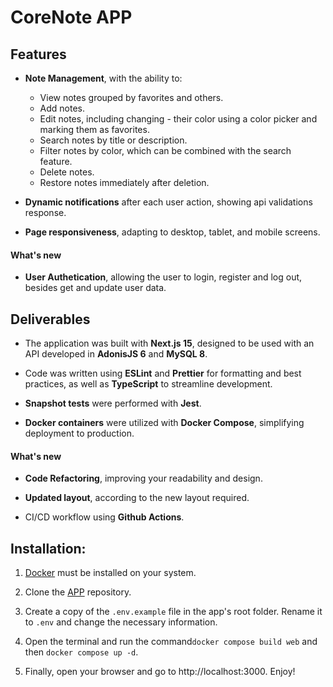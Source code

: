 # CoreNote APP

## Features

- **Note Management**, with the ability to:
    - View notes grouped by favorites and others.
    - Add notes.
    - Edit notes, including changing - their color using a color picker and marking them as favorites.
    - Search notes by title or description.
    - Filter notes by color, which can be combined with the search feature.
    - Delete notes.
    - Restore notes immediately after deletion.

- **Dynamic notifications** after each user action, showing api validations response.

- **Page responsiveness**, adapting to desktop, tablet, and mobile screens.

#### What's new

- **User Authetication**, allowing the user to login, register and log out, besides get and update user data.

## Deliverables

- The application was built with **Next.js 15**, designed to be used with an API developed in **AdonisJS 6** and **MySQL 8**.

- Code was written using **ESLint** and **Prettier** for formatting and best practices, as well as **TypeScript** to streamline development.

- **Snapshot tests** were performed with **Jest**.

- **Docker containers** were utilized with **Docker Compose**, simplifying deployment to production.

#### What's new

- **Code Refactoring**, improving your readability and design.

- **Updated layout**, according to the new layout required.

- CI/CD workflow using **Github Actions**.

## Installation: 

1. [Docker](https://www.docker.com/) must be installed on your system.

2. Clone the [APP](https://github.com/iuryveloso/corelab-web-challenge) repository.

3. Create a copy of the ```.env.example``` file in the app's root folder. Rename it to ```.env``` and change the necessary information.

4. Open the terminal and run the command`docker compose build web` and then `docker compose up -d`.

5. Finally, open your browser and go to http://localhost:3000. Enjoy!
